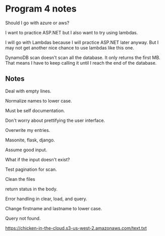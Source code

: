 # Program 4 notes

Should I go with azure or aws?

I want to practice ASP.NET but I also want to try using lambdas.

I will go with Lambdas because I will practice ASP.NET later anyway. But I may not get another nice chance to use lambdas like this one.

DynamoDB scan doesn't scan all the database. It only returns the first MB. That means I have to keep calling it until I reach the end of the database.


## Notes

Deal with empty lines.

Normalize names to lower case.

Must be self documentation.

Don't worry about prettifying the user interface.

Overwrite my entries.

Masonite, flask, django.

Assume good input.

What if the input doesn't exist?

Test pagination for scan.

Clean the files

return status in the body.

Error handling in clear, load, and query.

Change firstname and lastname to lower case.

Query not found.

https://chicken-in-the-cloud.s3-us-west-2.amazonaws.com/text.txt